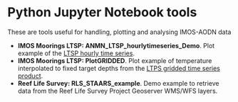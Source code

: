 # Python Jupyter Notebook tools

These are tools useful for handling, plotting and analysing IMOS-AODN data 

- **IMOS Moorings LTSP: ANMN_LTSP_hourlytimeseries_Demo**. Plot example of the [LTSP hourly time series](https://github.com/aodn/python-aodntools/blob/master/aodntools/timeseries_products/Documentation/Hourly_timeseries.md).  
- **IMOS Moorings LTSP: PlotGRIDDED**. Plot example of temperature interpolated to fixed target depths from the [LTPS gridded time series product](https://github.com/aodn/python-aodntools/blob/master/aodntools/timeseries_products/Documentation/Gridded_timeseries.md).  
- **Reef Life Survey: RLS_STAARS_example**. Demo example to retrieve data from the Reef Life Survey Project Geoserver WMS/WFS layers.  

